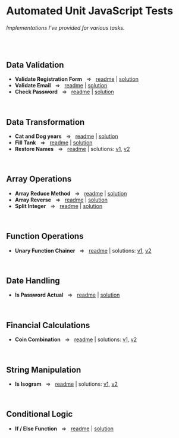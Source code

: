 # Automated Unit JavaScript Tests
###### Implementations I've provided for various tasks.

<br>

## Data Validation
- **Validate Registration Form**  ‎ ‎    =>‎‎   ‎ ‎  [readme](https://github.com/TykhonKozachenko/validate_form/blob/tests/README.md) | [solution](https://github.com/TykhonKozachenko/validate_form/commit/09cfb40a70239771c461c4a4dfd2b519c2783e18)
- **Validate Email**  ‎ ‎    =>‎‎   ‎ ‎  [readme](https://github.com/TykhonKozachenko/validate_email/blob/tests/README.md) | [solution](https://github.com/TykhonKozachenko/validate_email/commit/558897a78759fdf86e1b1ab6d62523c0e8541065)
- **Check Password**  ‎ ‎    =>‎‎   ‎ ‎  [readme](https://github.com/TykhonKozachenko/check_password/blob/tests/README.md) | [solution](https://github.com/TykhonKozachenko/check_password/commit/50c70612b2670fcacc0fc3eecdf4a5e2580a871f)

<br>

## Data Transformation
- **Cat and Dog years** ‎ ‎    =>‎‎   ‎ ‎  [readme](https://github.com/TykhonKozachenko/cat_and_dogs_years/blob/tests/README.md) | [solution](https://github.com/TykhonKozachenko/cat_and_dogs_years/commit/a889b4a3f90ed7281eb510d949c71b47b2665770)
- **Fill Tank** ‎ ‎    =>‎‎   ‎ ‎  [readme](https://github.com/TykhonKozachenko/fill_tank/blob/tests/readme.md) | [solution](https://github.com/TykhonKozachenko/fill_tank/commit/009cfed8e8ad2f298f83c497d1ff6aeda8e07a9f)
- **Restore Names** ‎ ‎    =>‎‎   ‎ ‎  [readme](https://github.com/TykhonKozachenko/restore_names/blob/tests/readme.md) | solutions: [v1](https://github.com/TykhonKozachenko/restore_names/commit/9c49c3227212a35040b4f42f4cc32cfcaa8ddf67), [v2](https://github.com/TykhonKozachenko/restore_names/commit/736e158e0a933bdcea195f68e6f2b6a4ace228c9)

<br>

## Array Operations
- **Array Reduce Method** ‎ ‎    =>‎‎   ‎ ‎  [readme](https://github.com/TykhonKozachenko/array_method_reduce/blob/tests/readme.md) | [solution](https://github.com/TykhonKozachenko/array_method_reduce/commit/4d9d6aa878517fd76e916fa5776fdbd1ed7cd001)
- **Array Reverse** ‎ ‎    =>‎‎   ‎ ‎  [readme](https://github.com/TykhonKozachenko/array_reverse/blob/tests/README.md) | [solution](https://github.com/TykhonKozachenko/array_reverse/commit/077d2a5d1403c10d138bd7593a6da0313fadf6f9)
- **Split Integer** ‎ ‎    =>‎‎   ‎ ‎  [readme](https://github.com/TykhonKozachenko/split_integer/blob/develop/README.md) | [solution](https://github.com/TykhonKozachenko/split_integer/commit/3f6e404844130aa03fa6b9df3078491b199bc927)

<br>

## Function Operations
- **Unary Function Chainer** ‎ ‎    =>‎‎   ‎ ‎  [readme](https://github.com/TykhonKozachenko/unary_function_chainer/blob/tests/readme.md) | solutions: [v1](https://github.com/TykhonKozachenko/unary_function_chainer/commit/8eb63668cd0c40275b2a032d4629562dae626c04), [v2](https://github.com/TykhonKozachenko/unary_function_chainer/commit/59ed34ffd1dfcb8cd5f5447c69896230eb88cf46)

<br>
  
## Date Handling
- **Is Password Actual**  ‎ ‎    =>‎‎   ‎ ‎  [readme](https://github.com/TykhonKozachenko/is_password_actual/blob/tests/README.md) | [solution](https://github.com/TykhonKozachenko/is_password_actual/commit/3c790d5fae44e7837844ee7a4aa2a7dfde283efe)

<br>

## Financial Calculations
- **Coin Combination** ‎ ‎    =>‎‎   ‎ ‎  [readme](https://github.com/TykhonKozachenko/coin_combination/blob/tests/README.md) | solutions: [v1](https://github.com/TykhonKozachenko/coin_combination/commit/9fd57648be2f9e6e40dff33555fbb7bb5c5be937), [v2](https://github.com/TykhonKozachenko/coin_combination/commit/45e3b3d84d7101e8db17ca74c666661c1d437dad)

<br>

## String Manipulation
- **Is Isogram** ‎ ‎    =>‎‎   ‎ ‎  [readme](https://github.com/TykhonKozachenko/is_isogram/blob/tests/README.md) | solutions: [v1](https://github.com/TykhonKozachenko/is_isogram/commit/e13615c8cfcc81bb1bc7ae597592cb7a2c88b5d9), [v2](https://github.com/TykhonKozachenko/is_isogram/commit/995557d3aa5e313e654278bec17971e7c9490919)

<br>

## Conditional Logic
- **If / Else Function** ‎ ‎    =>‎‎   ‎ ‎  [readme](https://github.com/TykhonKozachenko/if_else_function/blob/tests/readme.md) | [solution](https://github.com/TykhonKozachenko/if_else_function/commit/133f0ddaba5d84856ed7b8a537d5e2bd6dcb9cce)

